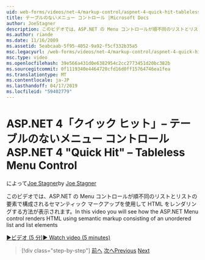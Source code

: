 ```yaml
---
uid: web-forms/videos/net-4/markup-control/aspnet-4-quick-hit-tableless-menu-control
title: テーブルのないメニュー コントロール |Microsoft Docs
author: JoeStagner
description: このビデオでは、ASP.NET の Menu コントロールが順不同のリストとリストの要素で構成されるセマンティック マークアップを使用して HTML をレンダリングする方法が表示されます。
ms.author: riande
ms.date: 11/16/2009
ms.assetid: 5eabcaab-5f95-4052-9a92-f5cf332b35a5
msc.legacyurl: /web-forms/videos/net-4/markup-control/aspnet-4-quick-hit-tableless-menu-control
msc.type: video
ms.openlocfilehash: 39e566a431d0e6382954c2cc2773451d20bc382b
ms.sourcegitcommit: 0f1119340e4464720cfd16d0ff15764746ea1fea
ms.translationtype: MT
ms.contentlocale: ja-JP
ms.lasthandoff: 04/17/2019
ms.locfileid: "59402779"
---
```

# <a name="aspnet-4-quick-hit--tableless-menu-control"></a><span data-ttu-id="a82d9-103">ASP.NET 4「クイック ヒット」– テーブルのないメニュー コントロール</span><span class="sxs-lookup"><span data-stu-id="a82d9-103">ASP.NET 4 "Quick Hit" – Tableless Menu Control</span></span>

<span data-ttu-id="a82d9-104">によって[Joe Stagner](https://github.com/JoeStagner)</span><span class="sxs-lookup"><span data-stu-id="a82d9-104">by [Joe Stagner](https://github.com/JoeStagner)</span></span>

<span data-ttu-id="a82d9-105">このビデオでは、ASP.NET の Menu コントロールが順不同のリストとリストの要素で構成されるセマンティック マークアップを使用して HTML をレンダリングする方法が表示されます。</span><span class="sxs-lookup"><span data-stu-id="a82d9-105">In this video you will see how the ASP.NET Menu control renders HTML using semantic markup consisting of an unordered list and list elements</span></span> 

[<span data-ttu-id="a82d9-106">&#9654;ビデオ (5 分)</span><span class="sxs-lookup"><span data-stu-id="a82d9-106">&#9654; Watch video (5 minutes)</span></span>](https://channel9.msdn.com/Blogs/ASP-NET-Site-Videos/aspnet-4-quick-hit-tableless-menu-control)

> [!div class="step-by-step"]
> <span data-ttu-id="a82d9-107">[前へ](aspnet-4-quick-hit-table-free-templated-controls.md)
> [次へ](aspnet-4-quick-hit-hidden-field-divs.md)</span><span class="sxs-lookup"><span data-stu-id="a82d9-107">[Previous](aspnet-4-quick-hit-table-free-templated-controls.md)
[Next](aspnet-4-quick-hit-hidden-field-divs.md)</span></span>
